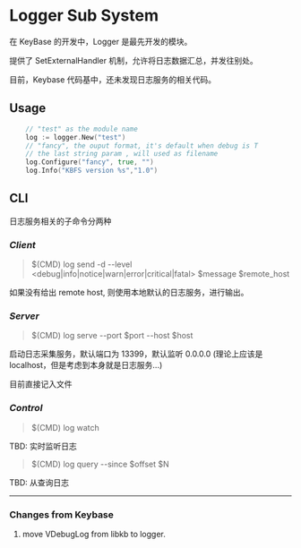 # Logger Sub System

在 KeyBase 的开发中，Logger 是最先开发的模块。

提供了 SetExternalHandler 机制，允许将日志数据汇总，并发往别处。

目前，Keybase 代码基中，还未发现日志服务的相关代码。

## Usage

```go
    // "test" as the module name
    log := logger.New("test")   
    // "fancy", the ouput format, it's default when debug is T
    // the last string param , will used as filename
    log.Configure("fancy", true, "")    
    log.Info("KBFS version %s","1.0")
```

## CLI

日志服务相关的子命令分两种

### *Client*

> $(CMD) log send -d --level <debug|info|notice|warn|error|critical|fatal> $message $remote_host

如果没有给出 remote host, 则使用本地默认的日志服务，进行输出。

### *Server*

> $(CMD) log serve --port $port --host $host 

启动日志采集服务，默认端口为 13399，默认监听 0.0.0.0 (理论上应该是 localhost，但是考虑到本身就是日志服务...)

目前直接记入文件

### *Control*

> $(CMD) log watch

TBD: 实时监听日志

> $(CMD) log query --since $offset $N

TBD: 从查询日志

<hr>

### Changes from Keybase

1. move VDebugLog from libkb to logger.